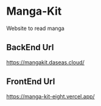 # Manga-Kit
Website to read manga

## BackEnd Url
https://mangakit.daseas.cloud/

## FrontEnd Url
https://manga-kit-eight.vercel.app/